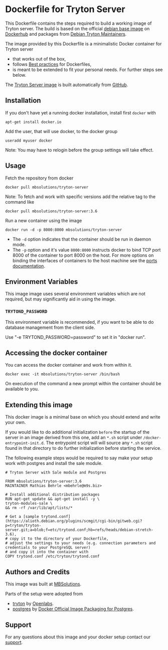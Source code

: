 # Dockerfile for Tryton Server

This Dockerfile contains the steps required to build a working image of
Tryton server. The build is based on the official
[debian base image](https://registry.hub.docker.com/_/debian/) on 
[Dockerhub](https://docs.docker.com/docker-hub/repos/#repositories) and 
packages from [Debian Tryton Maintainers](http://tryton.alioth.debian.org/).

The image provided by this Dockerfile is a minimalistic Docker container
for Tryton server

* that works out of the box,
* follows [Best practices](https://docs.docker.com/articles/dockerfile_best-practices/) for Dockerfiles,
* is meant to be extended to fit your personal needs. For further steps see below.

The [Tryton Server image](https://registry.hub.docker.com/u/mbsolutions/tryton-server/) is built automatically from [GitHub](https://github.com/mbehrle/docker-tryton-server).

## Installation

If you don't have yet a running docker installation, install first `docker` with

    apt-get install docker.io

Add the user, that will use docker, to the docker group

    useradd myuser docker

Note: You may have to relogin before the group settings will take effect.


## Usage

Fetch the repository from docker

    docker pull mbsolutions/tryton-server

Note: To fetch and work with specific versions add the relative tag to the command like

    docker pull mbsolutions/tryton-server:3.6

Run a new container using the image

    docker run -d -p 8000:8000 mbsolutions/tryton-server

* The `-d` option indicates that the container should be run in daemon
  mode.
* The `-p` option and it's value `8000:8000` instructs docker to bind TCP port 8000
  of the container to port 8000 on the host. For more options on binding the interfaces
  of containers to the host machine see the
  [ports documentation](http://docs.docker.io/use/port_redirection/#port-redirection).

## Environment Variables

This image image uses several environment variables which are not required,
but may significantly aid in using the image.

### `TRYTOND_PASSWORD`

This environment variable is recommended, if you want to be able to do
database management from the client side.

Use "-e TRYTOND_PASSWORD=password" to set it in "docker run".

## Accessing the docker container

You can access the docker container and work from within it.

    docker exec -it mbsolutions/tryton-server /bin/bash

On execution of the command a new prompt within the container should be
available to you.

## Extending this image

This docker image is a minimal base on which you should extend and write
your own.

If you would like to do additional initialization `before` the startup of the server
in an image derived from this one, add an `*.sh` script under `/docker-entrypoint-init.d`.
The entrypoint script will will source any `*.sh` script found in that directory
to do further initialization before starting the service.

The following example steps would be required to say
make your setup work with postgres and install the sale module.


    # Tryton Server with Sale module and Postgres

    FROM mbsolutions/tryton-server:3.6
    MAINTAINER Mathias Behrle <mbehrle@m9s.biz>

    # Install additional distribution packages
    RUN apt-get update && apt-get install -y \
    tryton-modules-sale \
    && rm -rf /var/lib/apt/lists/*
        
    # Get a [sample trytond.conf](https://alioth.debian.org/plugins/scmgit/cgi-bin/gitweb.cgi?p=tryton/tryton-server.git;a=blob;f=etc/trytond.conf;hb=refs/heads/debian-stretch-3.6),
    # copy it to the directory of your Dockerfile,
    # adjust the settings to your needs (e.g. connection parameters and credentials to your PostgreSQL server)
    # and copy it into the container with
    COPY trytond.conf /etc/tryton/trytond.conf

## Authors and Credits

This image was built at [MBSolutions](http://www.m9s.biz).

Parts of the setup were adopted from

* [tryton](https://github.com/openlabs/tryton) by [Openlabs](http://www.openlabs.co.in).
* [postgres](https://github.com/docker-library/postgres/) by [Docker Official Image Packaging for Postgres](https://github.com/docker-library/postgres/).

## Support

For any questions about this image and your docker setup contact our [support](mailto:info@m9s.biz).
